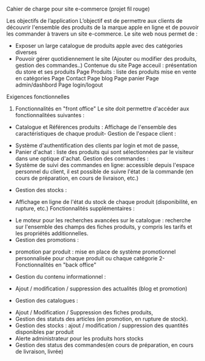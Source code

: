 Cahier de charge pour site e-commerce (projet fil rouge) 
 
Les objectifs de l’application 
L’objectif est de permettre aux clients de découvrir l'ensemble des produits de la marque apple en ligne et de pouvoir les commander à travers un site e-commerce. Le site web nous permet de : 
- Exposer un large catalogue de produits apple avec des catégories diverses 
- Pouvoir gérer quotidiennement le site (Ajouter ou modifier des produits, gestion des commandes..) 
Contenue du site 
Page acceuil : présentation du store et ses produits 
Page Produits : liste des produits mise en vente en catégories 
Page Contact 
Page blog 
Page panier 
Page admin/dashbord 
Page login/logout 
 
Exigences fonctionnelles 
1. Fonctionnalités en "front office" 
Le site doit permettre d'accéder aux fonctionnalitées suivantes : 
- Catalogue et Références produits : Affichage de l'ensemble des caractéristiques de chaque produit- Gestion de l'espace client : 
* Système d'authentification des clients par login et mot de passe, 
* Panier d'achat : liste des produits qui sont sélectionnées par le visiteur dans une optique d'achat. 
 Gestion des commandes : 
* Système de suivi des commandes en ligne: accessible depuis l'espace personnel du client, il est possible de suivre l'état de la commande (en cours de préparation, en cours de livraison, etc.) 
- Gestion des stocks : 
* Affichage en ligne de l'état du stock de chaque produit (disponibilité, en rupture, etc.) 
Fonctionnalités supplémentaires :  
- Le moteur pour les recherches avancées sur le catalogue : recherche sur l'ensemble des champs des fiches produits, y compris les tarifs et les propriétés additionnelles. 
- Gestion des promotions : 
* promotion par produit : mise en place de système promotionnel personnalisée pour chaque produit ou chaque catégorie
2- Fonctionnalités en "back office"
- Gestion du contenu informationnel : 
* Ajout / modification / suppression des actualités (blog et promotion) 
- Gestion des catalogues : 
* Ajout / Modification / Suppression des fiches produits, 
* Gestion des statuts des articles (en promotion, en rupture de stock). 
* Gestion des stocks : ajout / modification / suppression des quantités disponibles par produit  
* Alerte administrateur pour les produits hors stocks
* Gestion des status des commandes(en cours de préparation, en cours de livraison, livrée)